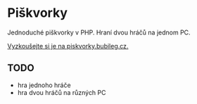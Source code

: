 # Piškvorky

Jednoduché piškvorky v PHP. Hraní dvou hráčů na jednom PC.

[Vyzkoušejte si je na piskvorky.bubileg.cz.](http://piskvorky.bubileg.cz/)

## TODO

- hra jednoho hráče
- hra dvou hráčů na různých PC
